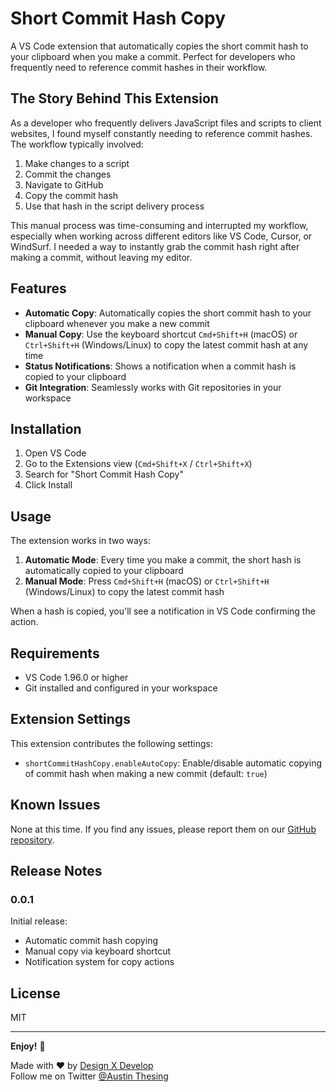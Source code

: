 # Short Commit Hash Copy

A VS Code extension that automatically copies the short commit hash to your clipboard when you make a commit. Perfect for developers who frequently need to reference commit hashes in their workflow.

## The Story Behind This Extension

As a developer who frequently delivers JavaScript files and scripts to client websites, I found myself constantly needing to reference commit hashes. The workflow typically involved:

1. Make changes to a script
2. Commit the changes
3. Navigate to GitHub
4. Copy the commit hash
5. Use that hash in the script delivery process

This manual process was time-consuming and interrupted my workflow, especially when working across different editors like VS Code, Cursor, or WindSurf. I needed a way to instantly grab the commit hash right after making a commit, without leaving my editor.

## Features

- **Automatic Copy**: Automatically copies the short commit hash to your clipboard whenever you make a new commit
- **Manual Copy**: Use the keyboard shortcut `Cmd+Shift+H` (macOS) or `Ctrl+Shift+H` (Windows/Linux) to copy the latest commit hash at any time
- **Status Notifications**: Shows a notification when a commit hash is copied to your clipboard
- **Git Integration**: Seamlessly works with Git repositories in your workspace

## Installation

1. Open VS Code
2. Go to the Extensions view (`Cmd+Shift+X` / `Ctrl+Shift+X`)
3. Search for "Short Commit Hash Copy"
4. Click Install

## Usage

The extension works in two ways:

1. **Automatic Mode**: Every time you make a commit, the short hash is automatically copied to your clipboard
2. **Manual Mode**: Press `Cmd+Shift+H` (macOS) or `Ctrl+Shift+H` (Windows/Linux) to copy the latest commit hash

When a hash is copied, you'll see a notification in VS Code confirming the action.

## Requirements

- VS Code 1.96.0 or higher
- Git installed and configured in your workspace

## Extension Settings

This extension contributes the following settings:

- `shortCommitHashCopy.enableAutoCopy`: Enable/disable automatic copying of commit hash when making a new commit (default: `true`)

## Known Issues

None at this time. If you find any issues, please report them on our [GitHub repository](https://github.com/austin-thesing/short-commit-hash-copy).

## Release Notes

### 0.0.1

Initial release:

- Automatic commit hash copying
- Manual copy via keyboard shortcut
- Notification system for copy actions

## License

MIT

---

**Enjoy!** 🚀

Made with ❤️ by [Design X Develop](https://designxdevelop.com)  
Follow me on Twitter [@Austin Thesing](https://twitter.com/austinthesing)
